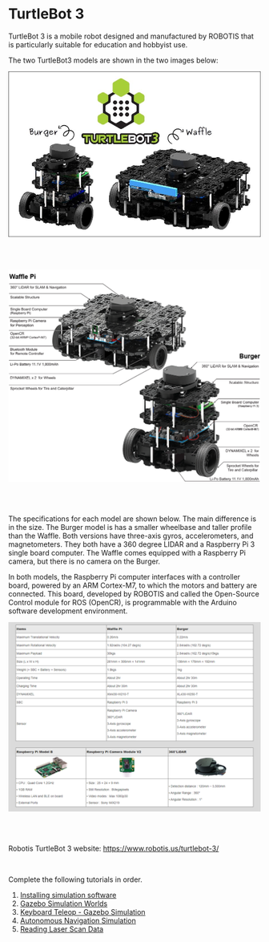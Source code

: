 # TurtleBot 3

TurtleBot 3 is a mobile robot designed and manufactured by ROBOTIS that is particularly suitable for education and hobbyist use. 

The two TurtleBot3 models are shown in the two images below:

![TurtleBot 3 Robots](./images/turtlebot3_burger_waffle.jpg "Turtelbot3 Burger & Waffle")

</br></br>

![TurtleBot 3 Robots](./images/turtlebot3_components.png)

</br></br>

The specifications for each model are shown below. The main difference is in the size. The Burger model is has a smaller wheelbase and taller profile than the Waffle. Both versions have three-axis gyros, accelerometers, and magnetometers. They both have a 360 degree LIDAR and a Raspberry Pi 3 single board computer. The Waffle comes equipped with a Raspberry Pi camera, but there is no camera on the Burger. 

In both models, the Raspberry Pi computer interfaces with a controller board, powered by an ARM Cortex-M7, to which the motors and battery are connected. This board, developed by ROBOTIS and called the Open-Source Control module for ROS (OpenCR), is programmable with the Arduino software development environment. 

![TurtleBot 3 Specifications](./images/specifications.png)

</br></br>

Robotis TurtleBot 3 website: https://www.robotis.us/turtlebot-3/

</br>

Complete the following tutorials in order.

1. [Installing simulation software](install_sim.md)
2. [Gazebo Simulation Worlds](gazebo_worlds.md)
3. [Keyboard Teleop - Gazebo Simulation](keyboardTeleop.md)
4. [Autonomous Navigation Simulation](autonomousNavSim.md)
5. [Reading Laser Scan Data](laserScanData.md)